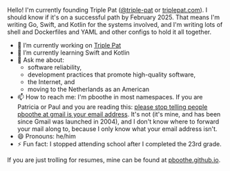 Hello! I'm currently founding Triple Pat ([@triple-pat](https://github.com/triple-pat) or [triplepat.com](https://triplepat.com)). I should know if it's on a successful path by February 2025.  That means I'm writing Go, Swift, and Kotlin for the systems involved, and I'm writing lots of shell and Dockerfiles and YAML and other configs to hold it all together.

- 🔭 I’m currently working on [Triple Pat](https://triplepat.com)
- 🌱 I’m currently learning Swift and Kotlin
- 💬 Ask me about:
  -  software reliability,
  -  development practices that promote high-quality software,
  -  the Internet, and
  -  moving to the Netherlands as an American
- 📫 How to reach me: I'm pboothe in most namespaces. If you are Patricia or Paul and you are reading this: [please stop telling people pboothe at gmail is your email address](https://xkcd.com/1279/). It's not (it's mine, and has been since Gmail was launched in 2004), and I don't know where to forward your mail along to, because I only know what your email address isn't.
- 😄 Pronouns: he/him
- ⚡ Fun fact: I stopped attending school after I completed the 23rd grade.

If you are just trolling for resumes, mine can be found at [pboothe.github.io](https://pboothe.github.io).
